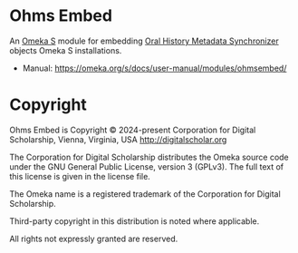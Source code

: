 # Ohms Embed

An [Omeka S](https://omeka.org/s/) module for embedding [Oral History Metadata Synchronizer](https://www.oralhistoryonline.org/) objects Omeka S installations.

- Manual: https://omeka.org/s/docs/user-manual/modules/ohmsembed/

# Copyright

Ohms Embed is Copyright © 2024-present Corporation for Digital Scholarship, 
Vienna, Virginia, USA http://digitalscholar.org

The Corporation for Digital Scholarship distributes the Omeka source code
under the GNU General Public License, version 3 (GPLv3). The full text
of this license is given in the license file.

The Omeka name is a registered trademark of the Corporation for Digital Scholarship.

Third-party copyright in this distribution is noted where applicable.

All rights not expressly granted are reserved.
